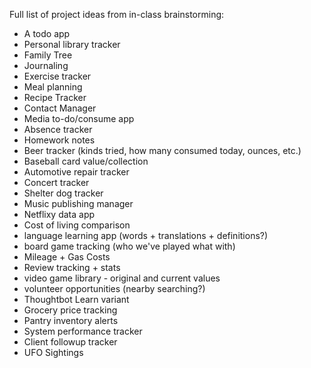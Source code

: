 Full list of project ideas from in-class brainstorming:

  * A todo app
  * Personal library tracker
  * Family Tree
  * Journaling
  * Exercise tracker
  * Meal planning
  * Recipe Tracker
  * Contact Manager
  * Media to-do/consume app
  * Absence tracker
  * Homework notes
  * Beer tracker (kinds tried, how many consumed today, ounces, etc.)
  * Baseball card value/collection
  * Automotive repair tracker
  * Concert tracker
  * Shelter dog tracker
  * Music publishing manager
  * Netflixy data app
  * Cost of living comparison
  * language learning app (words + translations + definitions?)
  * board game tracking (who we've played what with)
  * Mileage + Gas Costs
  * Review tracking + stats
  * video game library - original and current values
  * volunteer opportunities (nearby searching?)
  * Thoughtbot Learn variant
  * Grocery price tracking
  * Pantry inventory alerts
  * System performance tracker
  * Client followup tracker
  * UFO Sightings
